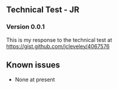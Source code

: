 ## Technical Test - JR

### Version 0.0.1

This is my response to the technical test at https://gist.github.com/jcleveley/4067576

## Known issues

- None at present

